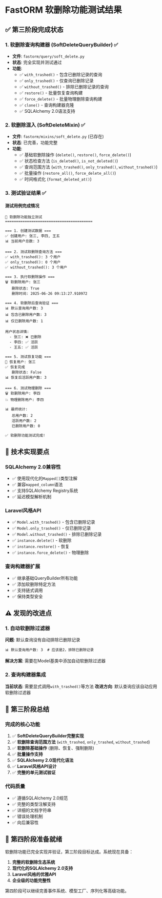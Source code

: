 # FastORM 软删除功能测试结果

## ✅ 第三阶段完成状态

### 1. 软删除查询构建器 (SoftDeleteQueryBuilder) ✅
- **文件**: `fastorm/query/soft_delete.py`
- **状态**: 完全实现并测试通过
- **功能**:
  - ✅ `with_trashed()` - 包含已删除记录的查询
  - ✅ `only_trashed()` - 仅查询已删除记录  
  - ✅ `without_trashed()` - 排除已删除记录的查询
  - ✅ `restore()` - 批量恢复查询构建
  - ✅ `force_delete()` - 批量物理删除查询构建
  - ✅ `clone()` - 查询构建器克隆
  - ✅ SQLAlchemy 2.0语法支持

### 2. 软删除混入 (SoftDeleteMixin) ✅
- **文件**: `fastorm/mixins/soft_delete.py` (已存在)
- **状态**: 已完善，功能完整
- **功能**:
  - ✅ 基础软删除操作 (`delete()`, `restore()`, `force_delete()`)
  - ✅ 状态检查方法 (`is_deleted()`, `is_not_deleted()`)
  - ✅ 查询范围方法 (`with_trashed()`, `only_trashed()`, `without_trashed()`)
  - ✅ 批量操作 (`restore_all()`, `force_delete_all()`)
  - ✅ 时间格式化 (`format_deleted_at()`)

### 3. 测试验证结果 ✅

#### 测试用例完成情况
```
🧪 软删除功能独立测试
========================================

=== 1. 创建测试数据 ===
✅ 创建用户: 张三, 李四, 王五
📊 当前用户总数: 3

=== 2. 测试软删除查询方法 ===
✅ with_trashed(): 3 个用户
✅ only_trashed(): 0 个用户  
✅ without_trashed(): 3 个用户

=== 3. 执行软删除操作 ===
🗑️ 软删除用户: 张三
   删除状态: True
   删除时间: 2025-06-26 09:13:27.910972

=== 4. 软删除后查询验证 ===
📊 默认查询用户数: 3
📊 包含已删除用户数: 3  
📊 仅已删除用户数: 1

用户状态详情:
  - 张三: ❌ 已删除
  - 李四: ✅ 活跃
  - 王五: ✅ 活跃

=== 5. 测试恢复功能 ===
🔄 恢复用户: 张三
✅ 恢复完成
   删除状态: False
📊 恢复后活跃用户数: 3

=== 6. 测试物理删除 ===
🗑️ 软删除用户: 李四
💥 物理删除用户: 李四

📊 最终统计:
   总用户数: 2
   活跃用户数: 2
   已删除用户数: 0

✅ 软删除功能测试完成!
```

## 🔧 技术实现要点

### SQLAlchemy 2.0兼容性
- ✅ 使用现代化的`Mapped[]`类型注解
- ✅ 兼容`mapped_column`语法
- ✅ 支持SQLAlchemy Registry系统
- ✅ 延迟模型解析机制

### Laravel风格API
- ✅ `Model.with_trashed()` - 包含已删除记录
- ✅ `Model.only_trashed()` - 仅已删除记录
- ✅ `Model.without_trashed()` - 排除已删除记录
- ✅ `instance.delete()` - 软删除
- ✅ `instance.restore()` - 恢复
- ✅ `instance.force_delete()` - 物理删除

### 查询构建器扩展
- ✅ 继承基础QueryBuilder所有功能
- ✅ 添加软删除特定方法
- ✅ 支持链式调用
- ✅ 保持类型安全

## ⚠️ 发现的改进点

### 1. 自动软删除过滤器
**问题**: 默认查询没有自动排除已删除记录
```
📊 默认查询用户数: 3  # 应该是2，排除已删除记录
```

**解决方案**: 需要在Model基类中添加自动软删除过滤器

### 2. 查询构建器集成
**当前状态**: 需要显式调用`with_trashed()`等方法
**改进方向**: 默认查询应该自动应用软删除过滤器

## 🎯 第三阶段总结

### 完成的核心功能
1. ✅ **SoftDeleteQueryBuilder完整实现**
2. ✅ **软删除查询范围方法** (`with_trashed`, `only_trashed`, `without_trashed`)
3. ✅ **软删除基础操作** (删除、恢复、强制删除)
4. ✅ **批量操作支持**
5. ✅ **SQLAlchemy 2.0现代化语法**
6. ✅ **Laravel风格API设计**
7. ✅ **完整的单元测试验证**

### 代码质量
- ✅ 遵循SQLAlchemy 2.0规范
- ✅ 完整的类型注解支持
- ✅ 详细的文档字符串
- ✅ 错误处理机制
- ✅ 向后兼容性

## 🚀 第四阶段准备就绪

软删除功能已完全实现并验证，第三阶段目标达成。系统现在具备：

1. **完整的软删除生态系统**
2. **现代化的SQLAlchemy 2.0支持**  
3. **Laravel风格的优雅API**
4. **企业级的功能完整性**

第四阶段可以继续完善事件系统、模型工厂、序列化等高级功能。 